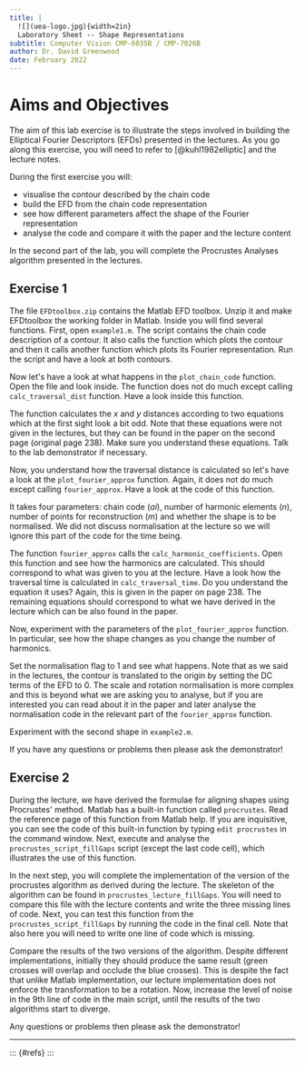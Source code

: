 ```yaml
---
title: |
  ![](uea-logo.jpg){width=2in}  
  Laboratory Sheet -- Shape Representations
subtitle: Computer Vision CMP-6035B / CMP-7026B
author: Dr. David Greenwood
date: February 2022
---
```


# Aims and Objectives

The aim of this lab exercise is to illustrate the steps involved in building the Elliptical Fourier Descriptors (EFDs) presented in the lectures.
As you go along this exercise, you will need to refer to [@kuhl1982elliptic] and the lecture notes.

During the first exercise you will:

- visualise the contour described by the chain code
- build the EFD from the chain code representation
- see how different parameters affect the shape of the Fourier representation
- analyse the code and compare it with the paper and the lecture content

In the second part of the lab, you will complete the Procrustes Analyses algorithm presented in the lectures.

## Exercise 1

The file `EFDtoolbox.zip` contains the Matlab EFD toolbox.
Unzip it and make EFDtoolbox the working folder in Matlab.
Inside you will find several functions. First, open `example1.m`.
The script contains the chain code description of a contour.
It also calls the function which plots the contour and then it calls another function which plots its Fourier representation.
Run the script and have a look at both contours.

Now let's have a look at what happens in the `plot_chain_code` function.
Open the file and look inside.
The function does not do much except calling `calc_traversal_dist` function.
Have a look inside this function.

The function calculates the $x$ and $y$ distances according to two equations which at the first sight look a bit odd.
Note that these equations were not given in the lectures, but they can be found in the paper on the second page (original page 238).
Make sure you understand these equations. Talk to the lab demonstrator if necessary.

Now, you understand how the traversal distance is calculated so let's have a look at the `plot_fourier_approx` function.
Again, it does not do much except calling `fourier_approx`.
Have a look at the code of this function.

It takes four parameters: chain code ($ai$), number of harmonic elements ($n$), number of points for reconstruction ($m$) and whether the shape is to be normalised.
We did not discuss normalisation at the lecture so we will ignore this part of the code for the time being.

The function `fourier_approx` calls the `calc_harmonic_coefficients`.
Open this function and see how the harmonics are calculated.
This should correspond to what was given to you at the lecture.
Have a look how the traversal time is calculated in `calc_traversal_time`.
Do you understand the equation it uses?
Again, this is given in the paper on page 238.
The remaining equations should correspond to what we have derived in the lecture which can be also found in the paper.

Now, experiment with the parameters of the `plot_fourier_approx` function.
In particular, see how the shape changes as you change the number of harmonics.

Set the normalisation flag to 1 and see what happens.
Note that as we said in the lectures, the contour is translated to the origin by setting the DC terms of the EFD to 0.
The scale and rotation normalisation is more complex and this is beyond what we are asking you to analyse, but if you are interested you can read about it in the paper and later analyse the normalisation code in the relevant part of the `fourier_approx` function.

Experiment with the second shape in `example2.m`.

If you have any questions or problems then please ask the demonstrator!

## Exercise 2

During the lecture, we have derived the formulae for aligning shapes using Procrustes' method.
Matlab has a built-in function called `procrustes`.
Read the reference page of this function from Matlab help.
If you are inquisitive, you can see the code of this built-in function by typing `edit procrustes` in the command window.
Next, execute and analyse the `procrustes_script_fillGaps` script
(except the last code cell), which illustrates the use of this function.

In the next step, you will complete the implementation of the version of the procrustes algorithm as derived during the lecture.
The skeleton of the algorithm can be found in `procrustes_lecture_fillGaps`.
You will need to compare this file with the lecture contents and write the three missing lines of code.
Next, you can test this function from the `procrustes_script_fillGaps` by running the code in the final cell.
Note that also here you will need to write one line of code which is missing.

Compare the results of the two versions of the algorithm.
Despite different implementations, initially they should produce the same result (green crosses will overlap and occlude the blue crosses).
This is despite the fact that unlike Matlab implementation, our lecture implementation does not enforce the transformation to be a rotation.
Now, increase the level of noise in the 9th line of code in the main script, until the results of the two algorithms start to diverge.

Any questions or problems then please ask the demonstrator!

---

::: {#refs}
:::
